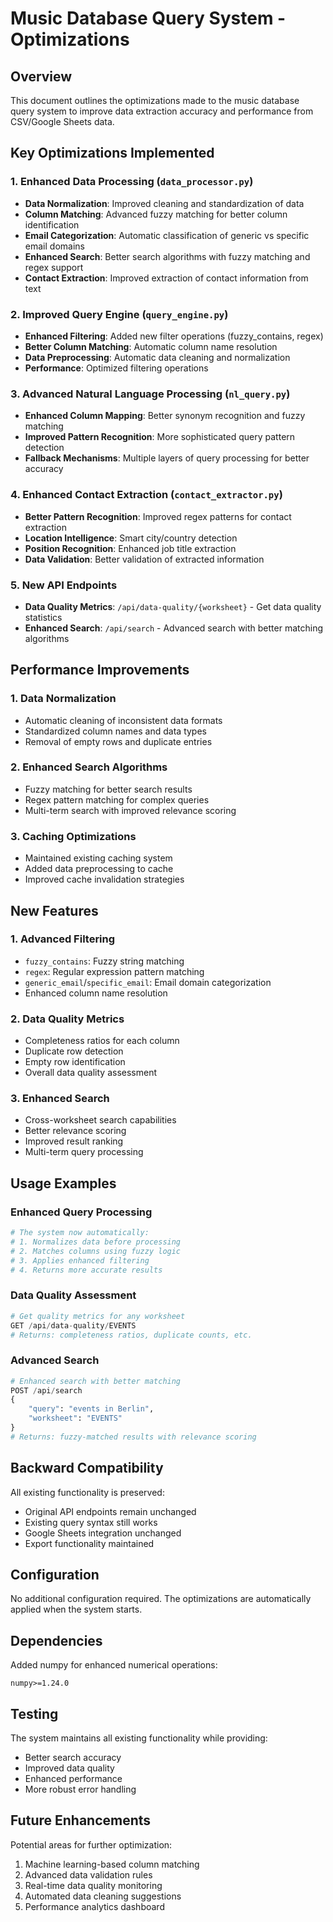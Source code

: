 # Music Database Query System - Optimizations

## Overview
This document outlines the optimizations made to the music database query system to improve data extraction accuracy and performance from CSV/Google Sheets data.

## Key Optimizations Implemented

### 1. Enhanced Data Processing (`data_processor.py`)
- **Data Normalization**: Improved cleaning and standardization of data
- **Column Matching**: Advanced fuzzy matching for better column identification
- **Email Categorization**: Automatic classification of generic vs specific email domains
- **Enhanced Search**: Better search algorithms with fuzzy matching and regex support
- **Contact Extraction**: Improved extraction of contact information from text

### 2. Improved Query Engine (`query_engine.py`)
- **Enhanced Filtering**: Added new filter operations (fuzzy_contains, regex)
- **Better Column Matching**: Automatic column name resolution
- **Data Preprocessing**: Automatic data cleaning and normalization
- **Performance**: Optimized filtering operations

### 3. Advanced Natural Language Processing (`nl_query.py`)
- **Enhanced Column Mapping**: Better synonym recognition and fuzzy matching
- **Improved Pattern Recognition**: More sophisticated query pattern detection
- **Fallback Mechanisms**: Multiple layers of query processing for better accuracy

### 4. Enhanced Contact Extraction (`contact_extractor.py`)
- **Better Pattern Recognition**: Improved regex patterns for contact extraction
- **Location Intelligence**: Smart city/country detection
- **Position Recognition**: Enhanced job title extraction
- **Data Validation**: Better validation of extracted information

### 5. New API Endpoints
- **Data Quality Metrics**: `/api/data-quality/{worksheet}` - Get data quality statistics
- **Enhanced Search**: `/api/search` - Advanced search with better matching algorithms

## Performance Improvements

### 1. Data Normalization
- Automatic cleaning of inconsistent data formats
- Standardized column names and data types
- Removal of empty rows and duplicate entries

### 2. Enhanced Search Algorithms
- Fuzzy matching for better search results
- Regex pattern matching for complex queries
- Multi-term search with improved relevance scoring

### 3. Caching Optimizations
- Maintained existing caching system
- Added data preprocessing to cache
- Improved cache invalidation strategies

## New Features

### 1. Advanced Filtering
- `fuzzy_contains`: Fuzzy string matching
- `regex`: Regular expression pattern matching
- `generic_email`/`specific_email`: Email domain categorization
- Enhanced column name resolution

### 2. Data Quality Metrics
- Completeness ratios for each column
- Duplicate row detection
- Empty row identification
- Overall data quality assessment

### 3. Enhanced Search
- Cross-worksheet search capabilities
- Better relevance scoring
- Improved result ranking
- Multi-term query processing

## Usage Examples

### Enhanced Query Processing
```python
# The system now automatically:
# 1. Normalizes data before processing
# 2. Matches columns using fuzzy logic
# 3. Applies enhanced filtering
# 4. Returns more accurate results
```

### Data Quality Assessment
```python
# Get quality metrics for any worksheet
GET /api/data-quality/EVENTS
# Returns: completeness ratios, duplicate counts, etc.
```

### Advanced Search
```python
# Enhanced search with better matching
POST /api/search
{
    "query": "events in Berlin",
    "worksheet": "EVENTS"
}
# Returns: fuzzy-matched results with relevance scoring
```

## Backward Compatibility

All existing functionality is preserved:
- Original API endpoints remain unchanged
- Existing query syntax still works
- Google Sheets integration unchanged
- Export functionality maintained

## Configuration

No additional configuration required. The optimizations are automatically applied when the system starts.

## Dependencies

Added numpy for enhanced numerical operations:
```
numpy>=1.24.0
```

## Testing

The system maintains all existing functionality while providing:
- Better search accuracy
- Improved data quality
- Enhanced performance
- More robust error handling

## Future Enhancements

Potential areas for further optimization:
1. Machine learning-based column matching
2. Advanced data validation rules
3. Real-time data quality monitoring
4. Automated data cleaning suggestions
5. Performance analytics dashboard
